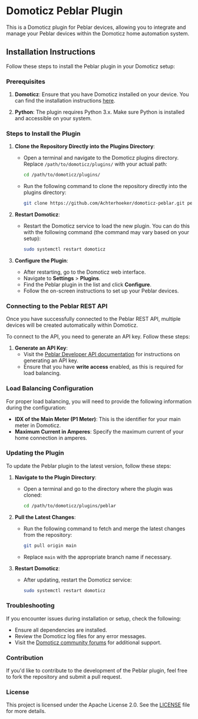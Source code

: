 # Domoticz Peblar Plugin

This is a Domoticz plugin for Peblar devices, allowing you to integrate and manage your Peblar devices within the Domoticz home automation system.

## Installation Instructions

Follow these steps to install the Peblar plugin in your Domoticz setup:

### Prerequisites

1. **Domoticz**: Ensure that you have Domoticz installed on your device. You can find the installation instructions [here](https://www.domoticz.com/).

2. **Python**: The plugin requires Python 3.x. Make sure Python is installed and accessible on your system.

### Steps to Install the Plugin

1. **Clone the Repository Directly into the Plugins Directory**:
   - Open a terminal and navigate to the Domoticz plugins directory. Replace `/path/to/domoticz/plugins/` with your actual path:

     ```bash
     cd /path/to/domoticz/plugins/
     ```

   - Run the following command to clone the repository directly into the plugins directory:

     ```bash
     git clone https://github.com/Achterhoeker/domoticz-peblar.git peblar
     ```

2. **Restart Domoticz**:
   - Restart the Domoticz service to load the new plugin. You can do this with the following command (the command may vary based on your setup):

     ```bash
     sudo systemctl restart domoticz
     ```

3. **Configure the Plugin**:
   - After restarting, go to the Domoticz web interface.
   - Navigate to **Settings** > **Plugins**.
   - Find the Peblar plugin in the list and click **Configure**.
   - Follow the on-screen instructions to set up your Peblar devices.

### Connecting to the Peblar REST API

Once you have successfully connected to the Peblar REST API, multiple devices will be created automatically within Domoticz. 

To connect to the API, you need to generate an API key. Follow these steps:

1. **Generate an API Key**:
   - Visit the [Peblar Developer API documentation](https://developer.peblar.com/local-rest-api) for instructions on generating an API key.
   - Ensure that you have **write access** enabled, as this is required for load balancing.

### Load Balancing Configuration

For proper load balancing, you will need to provide the following information during the configuration:

- **IDX of the Main Meter (P1 Meter)**: This is the identifier for your main meter in Domoticz.
- **Maximum Current in Amperes**: Specify the maximum current of your home connection in amperes.

### Updating the Plugin

To update the Peblar plugin to the latest version, follow these steps:

1. **Navigate to the Plugin Directory**:
   - Open a terminal and go to the directory where the plugin was cloned:

     ```bash
     cd /path/to/domoticz/plugins/peblar
     ```

2. **Pull the Latest Changes**:
   - Run the following command to fetch and merge the latest changes from the repository:

     ```bash
     git pull origin main
     ```

   - Replace `main` with the appropriate branch name if necessary.

3. **Restart Domoticz**:
   - After updating, restart the Domoticz service:

     ```bash
     sudo systemctl restart domoticz
     ```

### Troubleshooting

If you encounter issues during installation or setup, check the following:

- Ensure all dependencies are installed.
- Review the Domoticz log files for any error messages.
- Visit the [Domoticz community forums](https://www.domoticz.com/forum/) for additional support.

### Contribution

If you'd like to contribute to the development of the Peblar plugin, feel free to fork the repository and submit a pull request.

### License

This project is licensed under the Apache License 2.0. See the [LICENSE](LICENSE) file for more details.
